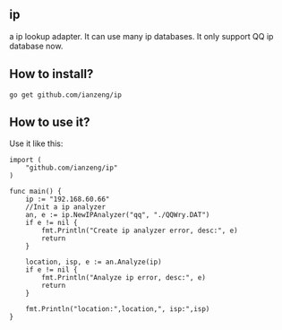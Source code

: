 ## ip

a ip lookup adapter. It can use many ip databases. It only support QQ ip database now. 

## How to install?

    go get github.com/ianzeng/ip

## How to use it?

Use it like this:

    import (
        "github.com/ianzeng/ip"
    )
    
    func main() {
        ip := "192.168.60.66"
        //Init a ip analyzer
        an, e := ip.NewIPAnalyzer("qq", "./QQWry.DAT")
        if e != nil {
            fmt.Println("Create ip analyzer error, desc:", e)
            return
        }

        location, isp, e := an.Analyze(ip)
        if e != nil {
            fmt.Println("Analyze ip error, desc:", e)
            return
        }

        fmt.Println("location:",location,", isp:",isp)
    }

